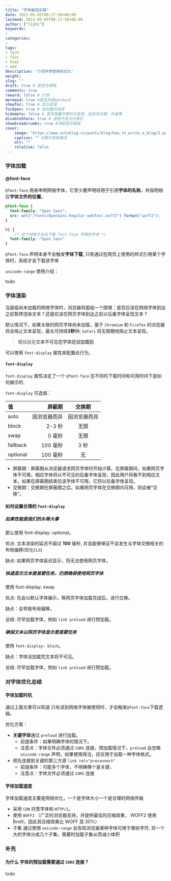 ```yaml
---
title: "字体最佳实践"
date: 2022-05-05T00:17:58+08:00
lastmod: 2022-05-05T00:17:58+08:00
author: ["lizhi"]
keywords: 
- 
categories: 
- 
tags: 
- tech
- font
- html
- web
description: "介绍字体使用到优化"
weight:
slug: ""
draft: true # 是否为草稿
comments: true
reward: false # 打赏
mermaid: true #是否开启mermaid
showToc: true # 显示目录
TocOpen: true # 自动展开目录
hidemeta: false # 是否隐藏文章的元信息，如发布日期、作者等
disableShare: true # 底部不显示分享栏
showbreadcrumbs: true #顶部显示路径
cover:
    image: "https://www.sulvblog.cn/posts/blog/how_to_write_a_blog/1.png" #图片路径例如：posts/tech/123/123.png
    caption: "" #图片底部描述
    alt: ""
    relative: false
---
```


### 字体加载

#### @font-face

`@font-face` 用来申明网络字体，它至少要声明将用于引用**字体的名称**，并指明相应**字体文件的位置**。

```css
@font-face {
  font-family: "Open Sans";
  src: url("/fonts/OpenSans-Regular-webfont.woff2") format("woff2");
}

h1 {
    /* 这个时候才会去下载 font-face 声明的字体 */
  font-family: "Open Sans" 
}
```

`@font-face` 声明本身不会触发**字体下载**, 只有通过在网页上使用的样式引用某个字体时，系统才会下载该字体


`unicode-range` 使用介绍：

todo


### 字体渲染

当面临尚未加载的网络字体时，浏览器将面临一个困境：是否应该在网络字体到达之前暂停渲染文本？还是应该在网页字体到达之前以后备字体呈现文本？

默认情况下，如果关联的网页字体尚未加载，基于 `Chromium` 和 `Firefox` 的浏览器将会阻止文本呈现，最长可持续**3秒**钟; `Safari` 将无限期地阻止文本呈现。

> 概括就是**文本不可见在字体还没加载前**

可以使用 `font-display` 属性来配置此行为。

#### `font-display`

`font-display` 属性决定了一个 `@font-face` 在不同的下载时间和可用时间下是如何展示的.

`font-display` 可选值：

 | 值    | 屏蔽期 | 交换期 |
 | :-----| ----: | :----: |
 | auto  | 因浏览器而异 | 因浏览器而异 |
 | block | 2-3 秒	 | 无限 |
 | swap | 0 毫秒	 | 无限  |
 | fallback | 100 毫秒	 | 3 秒  |
 | optional | 100 毫秒	 | 无  |

- 屏蔽期：屏蔽期从浏览器请求网页字体时开始计算。在屏蔽期间，如果网页字体不可用，相应字体将以不可见的后备字体呈现，因此用户将看不到相应文本。如果在屏蔽期结束后该字体不可用，它将以后备字体呈现。
- 交换期：交换期在屏蔽期之后。如果网页字体在交换期内可用，则会被“交换”。

#### 如何设置合理的 `font-display` 

##### 如果性能是我们的头等大事

那么使用 font-display: optional。

优点: 文本渲染的延迟不超过 **100** 毫秒, 并且能够保证不会发生与字体交换相关的布局偏移(优化`CLS`)

缺点: 如果网页字体延迟显示，将无法使用网页字体。

##### 快速显示文本是首要任务，仍想确保使用网页字体

使用 font-display: swap

优点: 先会以默认字体展示，等网页字体加载完成后，进行交换。

缺点：会导致布局偏移。

总结: 尽早加载字体，例如 `link preload` 进行预加载。


##### 确保文本以网页字体显示是首要任务

使用 `font-display: block`。

缺点：字体没加载完文本将不可见。

总结: 尽早加载字体，例如 `link preload` 进行预加载。


### 对字体优化总结

#### 字体加载时机

通过上面文章可以知道 只有读到网络字体被使用时，才会触发`@font-face`下载逻辑。

优化方案：

- **关键字体**通过 `preload` 进行加载。
  - 前提条件：如果明确字体的情况下。
  - 注意点：字体文件必须通过 `CORS` 连接，预加载情况下，`preload` 会忽略 `unicode-range` 声明，如果使用得当，应仅用于加载一种字体格式。
- 预先连接到关键的第三方源 `link rel="preconnect"`
  - 前提条件：可能多个字体，不明确哪个是关键，
  - 注意点：字体文件必须通过 `CORS` 连接

#### 字体加载速度

字体加载速度主要是网络优化，一个是字体大小一个是合理的网络传输

- 采用 `CDN` 托管字体和 `HTTP/2`。
- 使用 `WOFF2` （广泛的浏览器支持，并提供最佳的压缩效果， WOFF2 使用 Brotli，因此其压缩效果比 WOFF 高 30%）
- 子集 通过使用 `unicode-range` 会告知浏览器某种字体可用于哪些字符, 将一个大的字体分成几个子集，需要时加载子集从而减小体积


### 补充

#### 为什么 字体的预加载需要通过 `CORS` 连接？

todo




